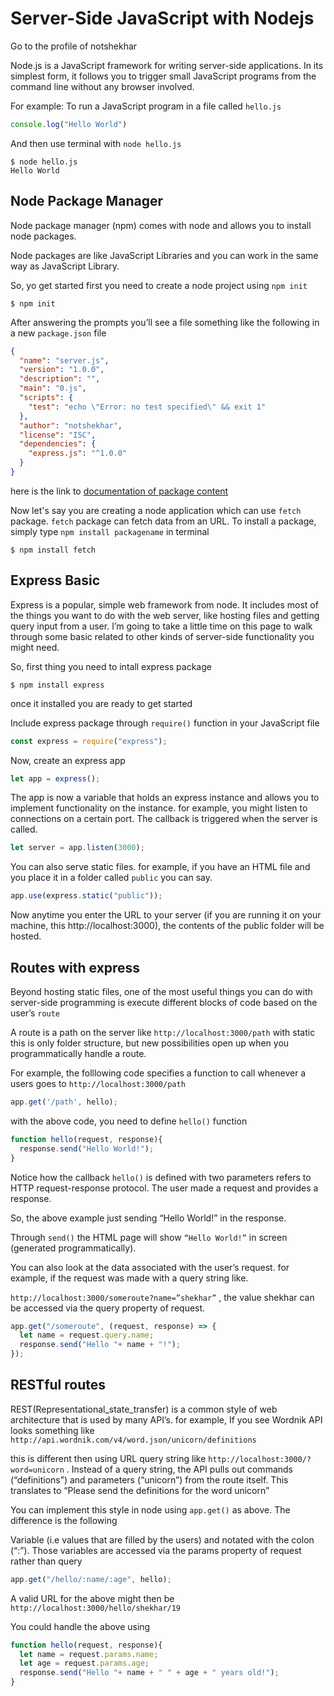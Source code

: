# Server-Side JavaScript with Nodejs
Go to the profile of notshekhar

Node.js is a JavaScript framework for writing server-side applications. In its simplest form, it follows you to trigger small JavaScript programs from the command line without any browser involved.

For example: To run a JavaScript program in a file called `hello.js`
```javascript
console.log("Hello World")
```
And then use terminal with `node hello.js`

```
$ node hello.js
Hello World
```
## Node Package Manager
Node package manager (npm) comes with node and allows you to install node packages.

Node packages are like JavaScript Libraries and you can work in the same way as JavaScript Library.

So, yo get started first you need to create a node project using `npm init`
```
$ npm init
```
After answering the prompts you’ll see a file something like the following in a new `package.json` file
```json
{
  "name": "server.js",
  "version": "1.0.0",
  "description": "",
  "main": "0.js",
  "scripts": {
    "test": "echo \"Error: no test specified\" && exit 1"
  },
  "author": "notshekhar",
  "license": "ISC",
  "dependencies": {
    "express.js": "^1.0.0"
  }
}
```
here is the link to [documentation of package content](https://docs.npmjs.com/files/package.json)

Now let's say you are creating a node application which can use `fetch` package. `fetch` package can fetch data from an URL. To install a package, simply type `npm install packagename` in terminal
```
$ npm install fetch
```

## Express Basic
Express is a popular, simple web framework from node. It includes most of the things you want to do with the web server, like hosting files and getting query input from a user. I’m going to take a little time on this page to walk through some basic related to other kinds of server-side functionality you might need.

So, first thing you need to intall express package
```
$ npm install express
```
once it installed you are ready to get started

Include express package through `require()` function in your JavaScript file
```javascript
const express = require("express");
```
Now, create an express app
```js
let app = express();
```
The app is now a variable that holds an express instance and allows you to implement functionality on the instance. for example, you might listen to connections on a certain port. The callback is triggered when the server is called.
```js
let server = app.listen(3000);
```
You can also serve static files. for example, if you have an HTML file and you place it in a folder called `public` you can say.
```js
app.use(express.static("public"));
```
Now anytime you enter the URL to your server (if you are running it on your machine, this http://localhost:3000), the contents of the public folder will be hosted.

## Routes with express
Beyond hosting static files, one of the most useful things you can do with server-side programming is execute different blocks of code based on the user’s `route`

A route is a path on the server like `http://localhost:3000/path` with static this is only folder structure, but new possibilities open up when you programmatically handle a route.

For example, the folllowing code specifies a function to call whenever a users goes to `http://localhost:3000/path`
```js
app.get('/path', hello);
```
with the above code, you need to define `hello()` function
```js
function hello(request, response){
  response.send("Hello World!");
}
```
Notice how the callback `hello()` is defined with two parameters refers to HTTP request-response protocol. The user made a request and provides a response.

So, the above example just sending “Hello World!” in the response.

Through `send()` the HTML page will show `“Hello World!”` in screen (generated programmatically).

You can also look at the data associated with the user’s request. for example, if the request was made with a query string like.

`http://localhost:3000/someroute?name=”shekhar”` , the value shekhar can be accessed via the query property of request.
```js
app.get("/someroute", (request, response) => {
  let name = request.query.name;
  response.send("Hello "+ name + "!");
});
```
## RESTful routes
REST(Representational_state_transfer) is a common style of web architecture that is used by many API’s. for example, If you see Wordnik API looks something like `http://api.wordnik.com/v4/word.json/unicorn/definitions`

this is different then using URL query string like `http://localhost:3000/?word=unicorn` . Instead of a query string, the API pulls out commands (“definitions”) and parameters (“unicorn”) from the route itself. This translates to “Please send the definitions for the word unicorn”

You can implement this style in node using `app.get()` as above. The difference is the following

Variable (i.e values that are filled by the users) and notated with the colon (“:”).
Those variables are accessed via the params property of request rather than query
```js
app.get("/hello/:name/:age", hello);
```
A valid URL for the above might then be `http://localhost:3000/hello/shekhar/19`

You could handle the above using
```js
function hello(request, response){
  let name = request.params.name;
  let age = request.params.age;
  response.send("Hello "+ name + " " + age + " years old!");
}
```
